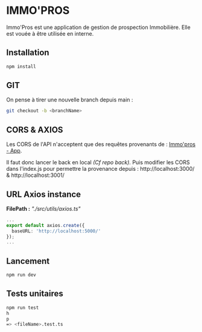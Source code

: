 # IMMO'PROS

Immo'Pros est une application de gestion de prospection Immobilière.
Elle est vouée à être utilisée en interne.

## Installation

``` bash
npm install
```

## GIT

On pense à tirer une nouvelle branch depuis main :

``` bash
git checkout -b <branchName>
```

## CORS & AXIOS

Les CORS de l'API n'acceptent que des requêtes provenants de : [Immo'pros - App](https://immopros-app.com/).

Il faut donc lancer le back en local *(Cf repo back).* Puis modifier les CORS dans l'index.js pour permettre la provenance depuis : http://localhost:3000/ & http://localhost:3001/

## URL Axios instance

**FilePath :** *"./src/utils/axios.ts"*

``` ts
...
export default axios.create({
  baseURL: 'http://localhost:5000/'
});
...
```

## Lancement

``` bash
npm run dev
```

## Tests unitaires

``` bash
npm run test
h
p
=> <fileName>.test.ts
```